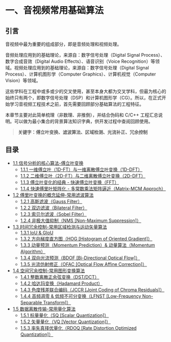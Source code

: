 
# 一、音视频常用基础算法

## **引言**
音视频中最为重要的组成部分，即是音频处理和视频处理。

音频处理应用到的基础理论，来源自：数字信号处理（Digital Signal Process）、数字合成音效（Digital Audio Effects）、语音识别（Voice Recognition）等领域。视频处理应用到的基础理论，来源自：数字信号处理（Digital Signal Process）、计算机图形学（Computer Graphics）、计算机视觉（Computer Vision）等领域。

这些学科在工程中或多或少的交叉使用，甚至本身大都为交叉学科，但最为核心的始终只有两个，即数字信号处理（DSP）和计算机图形学（CG）。所以，在正式开始学习音视频工程技术之前，首先需要回顾部分基础算法的工程特征。

本章节主要对此简单梳理（非数理、非推倒），并结合伪码和 C/C++ 工程汇总说明。可以做为最小集合的背景算法知识字典，供开发过程中查阅回顾使用。

>**关键字：傅立叶变换、滤波算法、区域检测、光流补正、冗余控制**

## **目录**
* [1.1 信号分析的核心算法-傅立叶变换](Docs_1_1.md)
    * [1.1.1 一维傅立叶（1D-FT）与一维离散傅立叶变换（1D-DFT）](Docs_1_1_1.md)
    * [1.1.2 二维傅立叶（2D-FT）与二维离散傅立叶变换（2D-DFT）](Docs_1_1_2.md)
    * [1.1.3 傅立叶变化的经典 - 快速傅立叶变换（FFT）](Docs_1_1_3.md)
	* [1.1.4 快速傅里叶矩阵化 - 多常数乘法矩阵逼近（Matrix-MCM Approch）](Docs_1_1_4.md)
* [1.2 傅里叶变换的概念延伸-常用滤波算法]()
    * [1.2.1 高斯滤波（Gauss Filter）]()
	* [1.2.2 双边滤波（Bilateral Filter）]()
	* [1.2.3 索贝尔滤波（Sobel Filter）]()
	* [1.2.4 非极大值抑制（NMS [Non-Maximum Suppression]）]()
* [1.3 时间冗余控制-常用区域检测与运动矢量算法]()
	* [1.3.1 IoU & GIoU]()
	* [1.3.2 方向梯度直方图（HOG [Histogram of Oriented Gradient]）]()
	* [1.3.3 动量预测（Momentum Prediction）& 动量算法（Momentum Algorithm）]()
	* [1.3.4 双向光流预测（BDOF [Bi-Directional Optical Flow]）]()
	* [1.3.5 光流仿射修正（OFAC [Optical Flow Affine Correction]）]()
* [1.4 空间冗余控制-常用图形变换算法]()
	* [1.4.1 整数离散正余弦变换（DST/DCT）]()
	* [1.4.2 哈达玛变换（Hadamard Product）]()
	* [1.4.3 色度残差联合编码（JCCR [Joint Coding of Chroma Residuals]）]()
	* [1.4.4 高频凋零 & 低频不可分变换（LFNST [Low-Frequency Non-Separable Transform]）]()
* [1.5 数据离散传输-常用量化算法]()
	* [1.5.1 标量量化（SQ [Scalar Quantization]）]()
	* [1.5.2 矢量量化（VQ [Vector Quantization]）]()
	* [1.5.3 率失真择优量化（RDOQ [Rate Distortion Optimized Quantization]）]()
